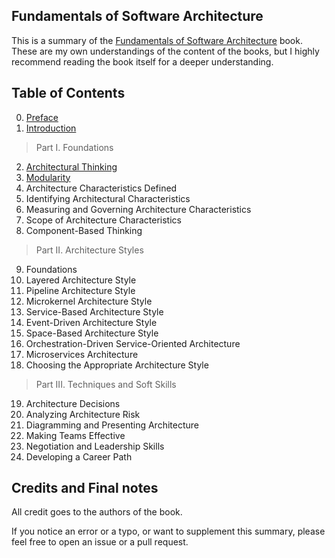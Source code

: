 ## Fundamentals of Software Architecture

This is a summary of the [Fundamentals of Software Architecture](https://www.oreilly.com/library/view/fundamentals-of-software/9781663728357/) book. These are my own understandings of the content of the books, but I highly recommend reading the book itself for a deeper understanding.

## Table of Contents
0. [Preface](./00-preface.md)
1. [Introduction](./01-introduction.md)

> Part I. Foundations

2. [Architectural Thinking](./02-architectural-thinking.md)
3. [Modularity](./03-modularity.md)
4. Architecture Characteristics Defined
5. Identifying Architectural Characteristics
6. Measuring and Governing Architecture Characteristics
7. Scope of Architecture Characteristics
8. Component-Based Thinking

> Part II. Architecture Styles

9. Foundations
10. Layered Architecture Style
11. Pipeline Architecture Style
12. Microkernel Architecture Style
13. Service-Based Architecture Style
14. Event-Driven Architecture Style
15. Space-Based Architecture Style
16. Orchestration-Driven Service-Oriented Architecture
17. Microservices Architecture
18. Choosing the Appropriate Architecture Style

> Part III. Techniques and Soft Skills

19. Architecture Decisions
20. Analyzing Architecture Risk
21. Diagramming and Presenting Architecture
22. Making Teams Effective
23. Negotiation and Leadership Skills
24. Developing a Career Path

## Credits and Final notes

All credit goes to the authors of the book.

If you notice an error or a typo, or want to supplement this summary, please feel free to open an issue or a pull request.

